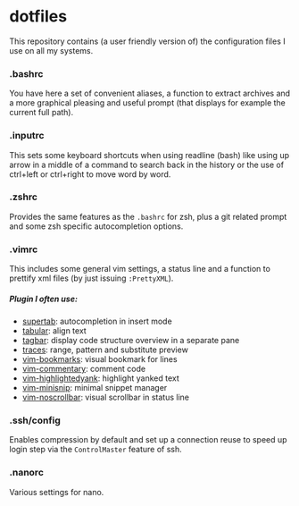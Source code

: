 # dotfiles

This repository contains (a user friendly version of) the configuration files I use on all my systems.


### .bashrc
You have here a set of convenient aliases, a function to extract archives and a more graphical pleasing and useful prompt 
(that displays for example the current full path). 

### .inputrc
This sets some keyboard shortcuts when using readline (bash) like using up arrow in a middle of a command to search back in the
history or the use of ctrl+left or ctrl+right to move word by word.

### .zshrc
Provides the same features as the `.bashrc` for zsh, plus a git related prompt and some zsh specific autocompletion options.

### .vimrc
This includes some general vim settings, a status line and a function to prettify xml files (by just issuing `:PrettyXML`).

##### Plugin I often use:
* [supertab](https://github.com/ervandew/supertab): autocompletion in insert mode
* [tabular](https://github.com/godlygeek/tabular): align text
* [tagbar](https://github.com/majutsushi/tagbar): display code structure overview in a separate pane
* [traces](https://github.com/markonm/traces.vim): range, pattern and substitute preview
* [vim-bookmarks](https://github.com/MattesGroeger/vim-bookmarks): visual bookmark for lines
* [vim-commentary](https://github.com/tpope/vim-commentary): comment code
* [vim-highlightedyank](https://github.com/machakann/vim-highlightedyank): highlight yanked text
* [vim-minisnip](https://github.com/tckmn/vim-minisnip): minimal snippet manager
* [vim-noscrollbar](https://github.com/gcavallanti/vim-noscrollbar): visual scrollbar in status line


### .ssh/config
Enables compression by default and set up a connection reuse to speed up login step via the `ControlMaster` feature of ssh.

### .nanorc
Various settings for nano.

